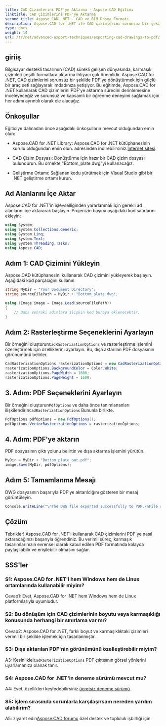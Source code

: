 ```yaml
---
title: CAD Çizimlerini PDF'ye Aktarma - Aspose.CAD Eğitimi
linktitle: CAD Çizimlerini PDF'ye Aktarma
second_title: Aspose.CAD .NET - CAD ve BIM Dosya Formatı
description: Aspose.CAD for .NET ile CAD çizimlerini sorunsuz bir şekilde PDF'ye aktarın. Verimli dönüşüm için adım adım kılavuzumuzu izleyin.
type: docs
weight: 14
url: /tr/net/advanced-export-techniques/exporting-cad-drawings-to-pdf/
---
```

## giriiş

Bilgisayar destekli tasarımın (CAD) sürekli gelişen dünyasında, karmaşık çizimleri çeşitli formatlara aktarma ihtiyacı çok önemlidir. Aspose.CAD for .NET, CAD çizimlerini sorunsuz bir şekilde PDF'ye dönüştürmek için güçlü bir araç seti sağlayarak imdadınıza yetişiyor. Bu eğitimde, Aspose.CAD for .NET kullanarak CAD çizimlerini PDF'ye aktarma sürecini derinlemesine inceleyeceğiz ve sorunsuz ve kapsamlı bir öğrenme deneyimi sağlamak için her adımı ayrıntılı olarak ele alacağız.

## Önkoşullar

Eğiticiye dalmadan önce aşağıdaki önkoşulların mevcut olduğundan emin olun:

-  Aspose.CAD for .NET Library: Aspose.CAD for .NET kütüphanesinin kurulu olduğundan emin olun. adresinden indirebilirsiniz.[İnternet sitesi](https://releases.aspose.com/cad/net/).

- CAD Çizim Dosyası: Dönüştürme için hazır bir CAD çizim dosyası bulundurun. Bu örnekte "Bottom_plate.dwg"yi kullanacağız.

- Geliştirme Ortamı: Sağlanan kodu yürütmek için Visual Studio gibi bir .NET geliştirme ortamı kurun.

## Ad Alanlarını İçe Aktar

Aspose.CAD for .NET'in işlevselliğinden yararlanmak için gerekli ad alanlarını içe aktararak başlayın. Projenizin başına aşağıdaki kod satırlarını ekleyin:

```csharp
using System;
using System.Collections.Generic;
using System.Linq;
using System.Text;
using System.Threading.Tasks;
using Aspose.CAD;
```

## Adım 1: CAD Çizimini Yükleyin

Aspose.CAD kütüphanesini kullanarak CAD çizimini yükleyerek başlayın. Aşağıdaki kod parçacığını kullanın:

```csharp
string MyDir = "Your Document Directory";
string sourceFilePath = MyDir + "Bottom_plate.dwg";

using (Image image = Image.Load(sourceFilePath))
{
    // Daha sonraki adımlara ilişkin kod buraya eklenecektir.
}
```

## Adım 2: Rasterleştirme Seçeneklerini Ayarlayın

 Bir örneğini oluşturun`CadRasterizationOptions` ve rasterleştirme işlemini özelleştirmek için özelliklerini ayarlayın. Bu, dışa aktarılan PDF dosyasının görünümünü belirler.

```csharp
CadRasterizationOptions rasterizationOptions = new CadRasterizationOptions();
rasterizationOptions.BackgroundColor = Color.White;
rasterizationOptions.PageWidth = 1600;
rasterizationOptions.PageHeight = 1600;
```

## 3. Adım: PDF Seçeneklerini Ayarlayın

 Bir örneğini oluşturun`PdfOptions` ve daha önce tanımlananları ilişkilendirin`CadRasterizationOptions` Bununla birlikte.

```csharp
PdfOptions pdfOptions = new PdfOptions();
pdfOptions.VectorRasterizationOptions = rasterizationOptions;
```

## 4. Adım: PDF'ye aktarın

PDF dosyasının çıktı yolunu belirtin ve dışa aktarma işlemini yürütün.

```csharp
MyDir = MyDir + "Bottom_plate_out.pdf";
image.Save(MyDir, pdfOptions);
```

## Adım 5: Tamamlanma Mesajı

DWG dosyasının başarıyla PDF'ye aktarıldığını gösteren bir mesaj görüntüleyin.

```csharp
Console.WriteLine("\nThe DWG file exported successfully to PDF.\nFile saved at " + MyDir);
```

## Çözüm

Tebrikler! Aspose.CAD for .NET'i kullanarak CAD çizimlerini PDF'ye nasıl aktaracağınızı başarıyla öğrendiniz. Bu verimli süreç, karmaşık tasarımlarınızın evrensel olarak kabul edilen PDF formatında kolayca paylaşılabilir ve erişilebilir olmasını sağlar.

## SSS'ler

### S1: Aspose.CAD for .NET'i hem Windows hem de Linux ortamlarında kullanabilir miyim?

Cevap1: Evet, Aspose.CAD for .NET hem Windows hem de Linux platformlarıyla uyumludur.

### S2: Bu dönüşüm için CAD çizimlerinin boyutu veya karmaşıklığı konusunda herhangi bir sınırlama var mı?

Cevap2: Aspose.CAD for .NET, farklı boyut ve karmaşıklıktaki çizimleri verimli bir şekilde işlemek için tasarlanmıştır.

### S3: Dışa aktarılan PDF'nin görünümünü özelleştirebilir miyim?

 A3: Kesinlikle!`CadRasterizationOptions` PDF çıktısının görsel yönlerini uyarlamanıza olanak tanır.

### S4: Aspose.CAD for .NET'in deneme sürümü mevcut mu?

 A4: Evet, özellikleri keşfedebilirsiniz.[ücretsiz deneme sürümü](https://releases.aspose.com/).

### S5: İşlem sırasında sorunlarla karşılaşırsam nereden yardım alabilirim?

A5: ziyaret edin[Aspose.CAD forumu](https://forum.aspose.com/c/cad/19) özel destek ve topluluk işbirliği için.